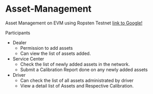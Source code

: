# Asset-Management
Asset Management on EVM using Ropsten Testnet [link to Google!](http://google.com) 

Participants
- Dealer
  - Permission to add assets
  - Can view the list of assets added.
- Service Center
  - Check the list of newly added assets in the network.
  - Submit a Calibration Report done on any newly added assets
- Driver
  - Can check the list of all assets administrated by driver
  - View a detail list of Assets and Respective Calibration.